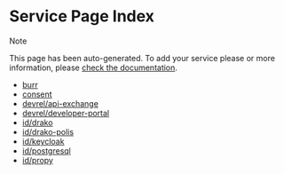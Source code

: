 # Service Page Index

> [!NOTE]
> This page has been auto-generated.
> To add your service please or more information, please [check the documentation](https://github.com/wp-wcm/city/tree/main/ns/bazel_service_page/docs/README.md).

- [burr](burr/)
- [consent](consent/)
- [devrel/api-exchange](devrel/api-exchange/)
- [devrel/developer-portal](devrel/developer-portal/)
- [id/drako](id/drako/)
- [id/drako-polis](id/drako-polis/)
- [id/keycloak](id/keycloak/)
- [id/postgresql](id/postgresql/)
- [id/propy](id/propy/)
